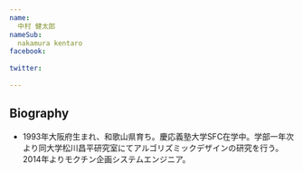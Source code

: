 ```yaml
---
name:
  中村 健太郎
nameSub:
  nakamura kentaro
facebook:
 
twitter:
  
---
```




## Biography

- 1993年大阪府生まれ、和歌山県育ち。慶応義塾大学SFC在学中。学部一年次より同大学松川昌平研究室にてアルゴリズミックデザインの研究を行う。2014年よりモクチン企画システムエンジニア。
